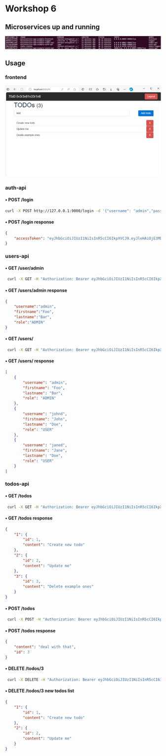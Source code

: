 # Workshop 6

## Microservices up and running
![Microservices](imgs/workshop.png)

## Usage

### frontend

![Frontend](imgs/frontend.png)

### auth-api

#### • POST /login
```bash
curl -X POST http://127.0.0.1:9000/login -d '{"username": "admin","password": "admin"}'
```

#### • POST /login response
```json
{
    "accessToken": "eyJhbGciOiJIUzI1NiIsInR5cCI6IkpXVCJ9.eyJleHAiOjE3MDk0ODc5MjAsImZpcnN0bmFtZSI6IkZvbyIsImxhc3RuYW1lIjoiQmFyIiwicm9sZSI6IkFETUlOIiwidXNlcm5hbWUiOiJhZG1pbiJ9.dtzpQd37YG9Mi_-h9PanuWKq31oJVrHD93218YQnsCg"
}
```

### users-api

#### • GET /user/admin
```bash
 curl -X GET -H "Authorization: Bearer eyJhbGciOiJIUzI1NiIsInR5cCI6IkpXVCJ9.eyJleHAiOjE3MDk0ODc5MjAsImZpcnN0bmFtZSI6IkZvbyIsImxhc3RuYW1lIjoiQmFyIiwicm9sZSI6IkFETUlOIiwidXNlcm5hbWUiOiJhZG1pbiJ9.dtzpQd37YG9Mi_-h9PanuWKq31oJVrHD93218YQnsCg" http://127.0.0.1:8083/users/admin/
```

#### • GET /users/admin response
```json
{
    "username":"admin",
    "firstname":"Foo",
    "lastname":"Bar",
    "role":"ADMIN"
}
```

#### • GET /users/
```bash
 curl -X GET -H "Authorization: Bearer eyJhbGciOiJIUzI1NiIsInR5cCI6IkpXVCJ9.eyJleHAiOjE3MDk0ODc5MjAsImZpcnN0bmFtZSI6IkZvbyIsImxhc3RuYW1lIjoiQmFyIiwicm9sZSI6IkFETUlOIiwidXNlcm5hbWUiOiJhZG1pbiJ9.dtzpQd37YG9Mi_-h9PanuWKq31oJVrHD93218YQnsCg" http://127.0.0.1:8083/users
```

#### • GET /users/ response
```json
[
    {
        "username": "admin",
        "firstname": "Foo",
        "lastname": "Bar",
        "role": "ADMIN"
    },
    {
        "username": "johnd",
        "firstname": "John",
        "lastname": "Doe",
        "role": "USER"
    },
    {
        "username": "janed",
        "firstname": "Jane",
        "lastname": "Doe",
        "role": "USER"
    }
]
```

### todos-api

#### • GET /todos
```bash
 curl -X GET -H "Authorization: Bearer eyJhbGciOiJIUzI1NiIsInR5cCI6IkpXVCJ9.eyJleHAiOjE3MDk0ODc5MjAsImZpcnN0bmFtZSI6IkZvbyIsImxhc3RuYW1lIjoiQmFyIiwicm9sZSI6IkFETUlOIiwidXNlcm5hbWUiOiJhZG1pbiJ9.dtzpQd37YG9Mi_-h9PanuWKq31oJVrHD93218YQnsCg" http://127.0.0.1:8082/todos
```

#### • GET /todos response
```json
{
    "1": {
        "id": 1,
        "content": "Create new todo"
    },
    "2": {
        "id": 2,
        "content": "Update me"
    },
    "3": {
        "id": 3,
        "content": "Delete example ones"
    }
}
```

#### • POST /todos
```bash
 curl -X POST -H "Authorization: Bearer eyJhbGciOiJIUzI1NiIsInR5cCI6IkpXVCJ9.eyJleHAiOjE3MDk0ODc5MjAsImZpcnN0bmFtZSI6IkZvbyIsImxhc3RuYW1lIjoiQmFyIiwicm9sZSI6IkFETUlOIiwidXNlcm5hbWUiOiJhZG1pbiJ9.dtzpQd37YG9Mi_-h9PanuWKq31oJVrHD93218YQnsCg" http://127.0.0.1:8082/todos -d '{"content": "deal with that"}'
```

#### • POST /todos response
```json
{
    "content": "deal with that",
    "id": 3
}
```

#### • DELETE /todos/3
```bash
 curl -X DELETE -H "Authorization: Bearer eyJhbGciOiJIUzI1NiIsInR5cCI6IkpXVCJ9.eyJleHAiOjE3MDk0ODc5MjAsImZpcnN0bmFtZSI6IkZvbyIsImxhc3RuYW1lIjoiQmFyIiwicm9sZSI6IkFETUlOIiwidXNlcm5hbWUiOiJhZG1pbiJ9.dtzpQd37YG9Mi_-h9PanuWKq31oJVrHD93218YQnsCg" http://127.0.0.1:8082/todos/3
```

#### • DELETE /todos/3 new todos list
```json
{
    "1": {
        "id": 1,
        "content": "Create new todo"
    },
    "2": {
        "id": 2,
        "content": "Update me"
    }
}
```


